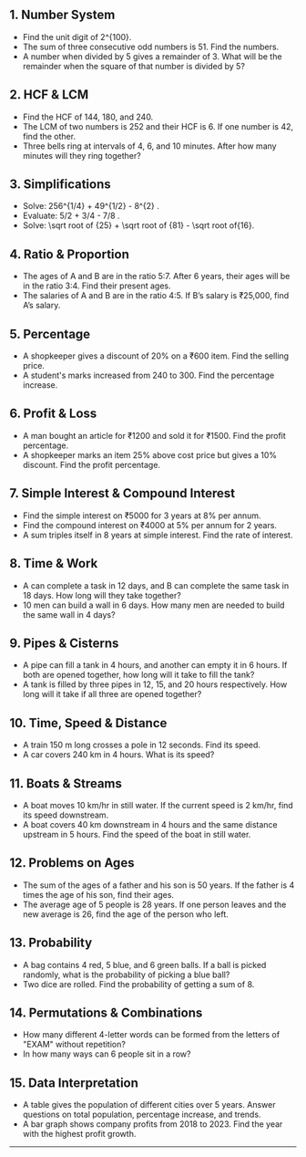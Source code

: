
## **1. Number System**
- Find the unit digit of  2^{100}.
- The sum of three consecutive odd numbers is 51. Find the numbers.
- A number when divided by 5 gives a remainder of 3. What will be the remainder when the square of that number is divided by 5?

## **2. HCF & LCM**
- Find the HCF of 144, 180, and 240.
- The LCM of two numbers is 252 and their HCF is 6. If one number is 42, find the other.
- Three bells ring at intervals of 4, 6, and 10 minutes. After how many minutes will they ring together?

## **3. Simplifications**
- Solve: 256^{1/4} + 49^{1/2} - 8^{2} .
- Evaluate:  5/2 + 3/4 - 7/8 .
- Solve: \sqrt root of {25} + \sqrt root of {81} - \sqrt root of{16}.

## **4. Ratio & Proportion**
- The ages of A and B are in the ratio 5:7. After 6 years, their ages will be in the ratio 3:4. Find their present ages.
- The salaries of A and B are in the ratio 4:5. If B’s salary is ₹25,000, find A’s salary.

## **5. Percentage**
- A shopkeeper gives a discount of 20% on a ₹600 item. Find the selling price.
- A student's marks increased from 240 to 300. Find the percentage increase.

## **6. Profit & Loss**
- A man bought an article for ₹1200 and sold it for ₹1500. Find the profit percentage.
- A shopkeeper marks an item 25% above cost price but gives a 10% discount. Find the profit percentage.

## **7. Simple Interest & Compound Interest**
- Find the simple interest on ₹5000 for 3 years at 8% per annum.
- Find the compound interest on ₹4000 at 5% per annum for 2 years.
- A sum triples itself in 8 years at simple interest. Find the rate of interest.

## **8. Time & Work**
- A can complete a task in 12 days, and B can complete the same task in 18 days. How long will they take together?
- 10 men can build a wall in 6 days. How many men are needed to build the same wall in 4 days?

## **9. Pipes & Cisterns**
- A pipe can fill a tank in 4 hours, and another can empty it in 6 hours. If both are opened together, how long will it take to fill the tank?
- A tank is filled by three pipes in 12, 15, and 20 hours respectively. How long will it take if all three are opened together?

## **10. Time, Speed & Distance**
- A train 150 m long crosses a pole in 12 seconds. Find its speed.
- A car covers 240 km in 4 hours. What is its speed?

## **11. Boats & Streams**
- A boat moves 10 km/hr in still water. If the current speed is 2 km/hr, find its speed downstream.
- A boat covers 40 km downstream in 4 hours and the same distance upstream in 5 hours. Find the speed of the boat in still water.

## **12. Problems on Ages**
- The sum of the ages of a father and his son is 50 years. If the father is 4 times the age of his son, find their ages.
- The average age of 5 people is 28 years. If one person leaves and the new average is 26, find the age of the person who left.

## **13. Probability**
- A bag contains 4 red, 5 blue, and 6 green balls. If a ball is picked randomly, what is the probability of picking a blue ball?
- Two dice are rolled. Find the probability of getting a sum of 8.

## **14. Permutations & Combinations**
- How many different 4-letter words can be formed from the letters of "EXAM" without repetition?
- In how many ways can 6 people sit in a row?

## **15. Data Interpretation**
- A table gives the population of different cities over 5 years. Answer questions on total population, percentage increase, and trends.
- A bar graph shows company profits from 2018 to 2023. Find the year with the highest profit growth.

---
